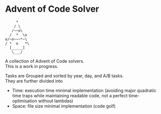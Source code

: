 Advent of Code Solver
=====================

```
     *
    / \
   /~~o\
  /  *  \o
o/~o~~~*~\
/ *  o   *\
  [_____]
   \___/
```

A collection of Advent of Code solvers.  
This is a work in progress.

Tasks are Grouped and sorted by year, day, and A/B tasks.  
They are further divided into
- Time: execution time minimal implementation (avoiding major quadratic time traps while maintaining readable code, not a perfect time-optimisation without lambdas)
- Space: file size minimal implementation (code golf)

